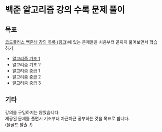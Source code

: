 # 백준 알고리즘 강의 수록 문제 풀이

## 목표

[코드플러스 백준님 강의 목록 (링크)](https://code.plus/bundle/10)에 있는 문제들을 처음부터 끝까지 풀어보면서 학습하기

- [알고리즘 기초 1](./알고리즘&#x20;기초&#x20;1/)
- 알고리즘 기초 2
- 알고리즘 중급 1
- 알고리즘 중급 2
- 알고리즘 중급 3

## 기타

강의를 구입하지는 않았습니다.  
제공된 문제를 풀면서 기초부터 차근차근 공부하는 것을 목표로 합니다.  
(물골드 탈출..!)
